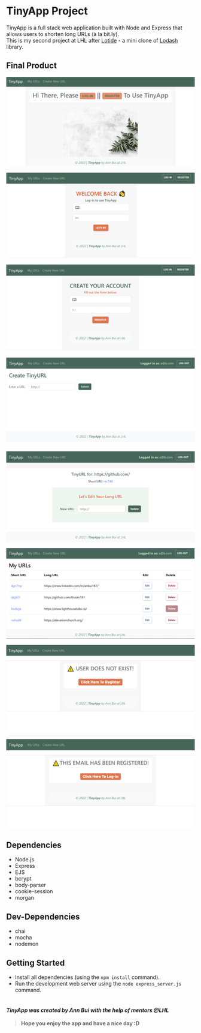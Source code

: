 # TinyApp Project

TinyApp is a full stack web application built with Node and Express that allows users to shorten long URLs (à la bit.ly).
<br>
This is my second project at LHL after [Lotide](https://github.com/thaian161/lotide) - a mini clone of [Lodash](https://lodash.com) library.

## Final Product

!["Welcome to TinyApp,Log-in or Register To Shorten Your URLs "](https://github.com/thaian161/tinyApp/blob/master/docs/welcome-new-user-page.png)

!["Log-In Page"](https://github.com/thaian161/tinyApp/blob/master/docs/login-page.png)

!["Register Page"](https://github.com/thaian161/tinyApp/blob/master/docs/register-newuser-page.png)

!["Create Your URLs Page"](https://github.com/thaian161/tinyApp/blob/master/docs/create-new-url-page.png)

!["Edit Your URLs Page"](https://github.com/thaian161/tinyApp/blob/master/docs/edit-page.png)

!["My Urls Page"](https://github.com/thaian161/tinyApp/blob/master/docs/my-urls.png)

!["User Doesn't Exist Page"](https://github.com/thaian161/tinyApp/blob/master/docs/user-does-not-exist.png)

!["User Has Been Registered Page"](https://github.com/thaian161/tinyApp/blob/master/docs/user-has-been-registered.png)

## Dependencies

- Node.js
- Express
- EJS
- bcrypt
- body-parser
- cookie-session
- morgan

## Dev-Dependencies

- chai
- mocha
- nodemon

## Getting Started

- Install all dependencies (using the `npm install` command).
- Run the development web server using the `node express_server.js` command.
  <br>
  <br>

#### _TinyApp was created by Ann Bui with the help of mentors @LHL_

> **Hope you enjoy the app and have a nice day :D**
